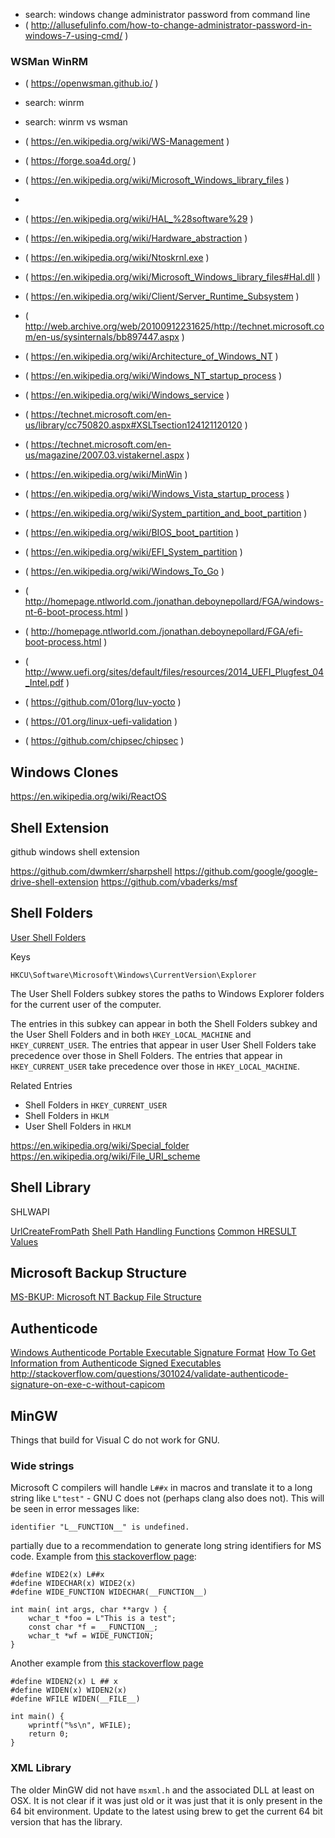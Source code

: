 
<!--
-->

 * search: windows change administrator password from command line
 * ( http://allusefulinfo.com/how-to-change-administrator-password-in-windows-7-using-cmd/ )

### WSMan WinRM

 * ( https://openwsman.github.io/ )
 * search: winrm
 * search: winrm vs wsman
 * ( https://en.wikipedia.org/wiki/WS-Management )
 * ( https://forge.soa4d.org/ )

 * ( https://en.wikipedia.org/wiki/Microsoft_Windows_library_files )
 *
 * ( https://en.wikipedia.org/wiki/HAL_%28software%29 )
 * ( https://en.wikipedia.org/wiki/Hardware_abstraction )
 * ( https://en.wikipedia.org/wiki/Ntoskrnl.exe )
 * ( https://en.wikipedia.org/wiki/Microsoft_Windows_library_files#Hal.dll )
 * ( https://en.wikipedia.org/wiki/Client/Server_Runtime_Subsystem )
 * ( http://web.archive.org/web/20100912231625/http://technet.microsoft.com/en-us/sysinternals/bb897447.aspx )
 * ( https://en.wikipedia.org/wiki/Architecture_of_Windows_NT )
 * ( https://en.wikipedia.org/wiki/Windows_NT_startup_process )
 * ( https://en.wikipedia.org/wiki/Windows_service )
 * ( https://technet.microsoft.com/en-us/library/cc750820.aspx#XSLTsection124121120120 )
 * ( https://technet.microsoft.com/en-us/magazine/2007.03.vistakernel.aspx )
 * ( https://en.wikipedia.org/wiki/MinWin )
 * ( https://en.wikipedia.org/wiki/Windows_Vista_startup_process )

 * ( https://en.wikipedia.org/wiki/System_partition_and_boot_partition )
 * ( https://en.wikipedia.org/wiki/BIOS_boot_partition )
 * ( https://en.wikipedia.org/wiki/EFI_System_partition )
 * ( https://en.wikipedia.org/wiki/Windows_To_Go )
 * ( http://homepage.ntlworld.com./jonathan.deboynepollard/FGA/windows-nt-6-boot-process.html )
 * ( http://homepage.ntlworld.com./jonathan.deboynepollard/FGA/efi-boot-process.html )
 * ( http://www.uefi.org/sites/default/files/resources/2014_UEFI_Plugfest_04_Intel.pdf )
 * ( https://github.com/01org/luv-yocto )
 * ( https://01.org/linux-uefi-validation )
 * ( https://github.com/chipsec/chipsec )

Windows Clones
--------------

https://en.wikipedia.org/wiki/ReactOS

Shell Extension
---------------

github windows shell extension

https://github.com/dwmkerr/sharpshell
https://github.com/google/google-drive-shell-extension
https://github.com/vbaderks/msf

Shell Folders
-------------

[User Shell Folders]( https://technet.microsoft.com/en-us/library/cc962613.aspx )

Keys

```
HKCU\Software\Microsoft\Windows\CurrentVersion\Explorer
```

The User Shell Folders subkey stores the paths to Windows Explorer
folders for the current user of the computer.

The entries in this subkey can appear in both the Shell Folders
subkey and the User Shell Folders and in both `HKEY_LOCAL_MACHINE`
and `HKEY_CURRENT_USER`. The entries that appear in user User Shell
Folders take precedence over those in Shell Folders. The entries
that appear in `HKEY_CURRENT_USER` take precedence over those in
`HKEY_LOCAL_MACHINE`.

Related Entries

 * Shell Folders in `HKEY_CURRENT_USER`
 * Shell Folders in `HKLM`
 * User Shell Folders in `HKLM`

https://en.wikipedia.org/wiki/Special_folder
https://en.wikipedia.org/wiki/File_URI_scheme

Shell Library
-------------

SHLWAPI

[UrlCreateFromPath]( https://msdn.microsoft.com/en-us/library/windows/desktop/bb773773(v=vs.85).aspx )
[Shell Path Handling Functions]( https://msdn.microsoft.com/en-us/library/windows/desktop/bb773559(v=vs.85).aspx )
[Common HRESULT Values]( https://msdn.microsoft.com/en-us/library/windows/desktop/aa378137(v=vs.85).aspx )


Microsoft Backup Structure
--------------------------

[MS-BKUP: Microsoft NT Backup File Structure]( https://msdn.microsoft.com/en-us/library/dd305136.aspx )

Authenticode
------------

[Windows Authenticode Portable Executable Signature Format]( https://msdn.microsoft.com/en-us/windows/hardware/gg463180.aspx )
[How To Get Information from Authenticode Signed Executables]( https://support.microsoft.com/en-us/kb/323809 )
http://stackoverflow.com/questions/301024/validate-authenticode-signature-on-exe-c-without-capicom

MinGW
-----

Things that build for Visual C do not work for GNU.

### Wide strings

Microsoft C compilers will handle `L##x` in macros and translate it
to a long string like `L"test"` - GNU C does not (perhaps clang also does not).
This will be seen in error messages like:

```
identifier "L__FUNCTION__" is undefined.
```

partially due to a recommendation to generate long string 
identifiers for MS code.
Example from
[this stackoverflow page]( http://stackoverflow.com/questions/4773941/wide-version-of-function-on-linux ):

```
#define WIDE2(x) L##x
#define WIDECHAR(x) WIDE2(x)
#define WIDE_FUNCTION WIDECHAR(__FUNCTION__)

int main( int args, char **argv ) {
    wchar_t *foo = L"This is a test";
    const char *f = __FUNCTION__;
    wchar_t *wf = WIDE_FUNCTION;
}
```

Another example from
[this stackoverflow page]( http://stackoverflow.com/questions/3291047/how-do-i-print-the-string-which-file-expands-to-correctly/3291315#3291315 )

```
#define WIDEN2(x) L ## x
#define WIDEN(x) WIDEN2(x)
#define WFILE WIDEN(__FILE__)

int main() {
    wprintf("%s\n", WFILE);
    return 0;
}
```

### XML Library

The older MinGW did not have `msxml.h` and the associated
DLL at least on OSX.  It is not clear if it was just old or it
was just that it is only present in the 64 bit environment.
Update to the latest using brew to get the current 64 bit
version that has the library.

<!-- vim: set autoindent expandtab sw=4 syntax=markdown: -->
